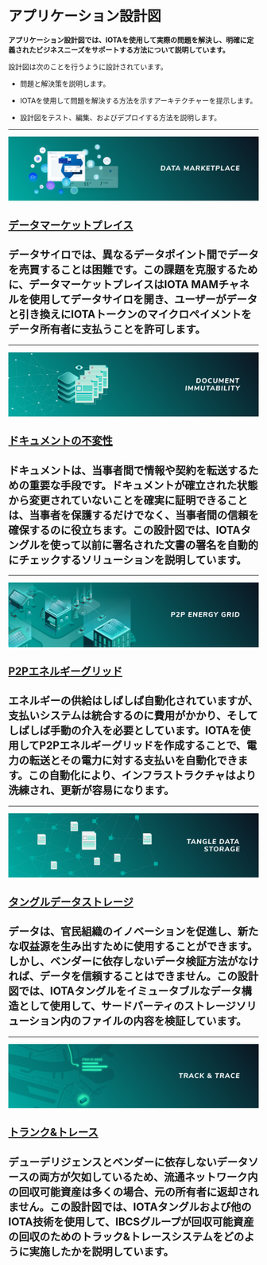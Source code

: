 # アプリケーション設計図
<!-- # Application blueprints -->

**アプリケーション設計図では、IOTAを使用して実際の問題を解決し、明確に定義されたビジネスニーズをサポートする方法について説明しています。**
<!-- **Application blueprints explain how you can use IOTA to solve real-world problems and to support well-defined business needs.** -->

設計図は次のことを行うように設計されています。
<!-- Blueprints are designed to do the following: -->

- 問題と解決策を説明します。
<!-- - Describe a problem and a solution -->
- IOTAを使用して問題を解決する方法を示すアーキテクチャーを提示します。
<!-- - Present an architecture that shows you how to solve the problem with IOTA -->
- 設計図をテスト、編集、およびデプロイする方法を説明します。
<!-- - Explain how you can test, edit, and deploy the blueprint -->

-------------------------
![Data Marketplace](../images/data-marketplace-thumbnail.png)
## [データマーケットプレイス](../data-marketplace/overview.md)
データサイロでは、異なるデータポイント間でデータを売買することは困難です。この課題を克服するために、データマーケットプレイスはIOTA MAMチャネルを使用してデータサイロを開き、ユーザーがデータと引き換えにIOTAトークンのマイクロペイメントをデータ所有者に支払うことを許可します。
-------------------------

-------------------------
![Document immutability](../images/document-immutability.png)
## [ドキュメントの不変性](../doc-immutability/overview.md)
ドキュメントは、当事者間で情報や契約を転送するための重要な手段です。ドキュメントが確立された状態から変更されていないことを確実に証明できることは、当事者を保護するだけでなく、当事者間の信頼を確保するのに役立ちます。この設計図では、IOTAタングルを使って以前に署名された文書の署名を自動的にチェックするソリューションを説明しています。
-------------------------

-------------------------
![Peer-to-peer energy grid](../images/p2p-energy-grid-thumbnail.png)
## [P2Pエネルギーグリッド](../p2p-energy/overview.md)
エネルギーの供給はしばしば自動化されていますが、支払いシステムは統合するのに費用がかかり、そしてしばしば手動の介入を必要としています。IOTAを使用してP2Pエネルギーグリッドを作成することで、電力の転送とその電力に対する支払いを自動化できます。この自動化により、インフラストラクチャはより洗練され、更新が容易になります。
-------------------------

-------------------------
![Tangle data storage](../images/tangle-data-storage-thumbnail.png)
## [タングルデータストレージ](../tangle-data-storage/overview.md)
データは、官民組織のイノベーションを促進し、新たな収益源を生み出すために使用することができます。しかし、ベンダーに依存しないデータ検証方法がなければ、データを信頼することはできません。この設計図では、IOTAタングルをイミュータブルなデータ構造として使用して、サードパーティのストレージソリューション内のファイルの内容を検証しています。
-------------------------

-------------------------
![Track and trace](../images/track-and-trace-thumbnail.png)
## [トランク&トレース](../track-and-trace/overview.md)
デューデリジェンスとベンダーに依存しないデータソースの両方が欠如しているため、流通ネットワーク内の回収可能資産は多くの場合、元の所有者に返却されません。この設計図では、IOTAタングルおよび他のIOTA技術を使用して、IBCSグループが回収可能資産の回収のためのトラック&トレースシステムをどのように実施したかを説明しています。
-------------------------

